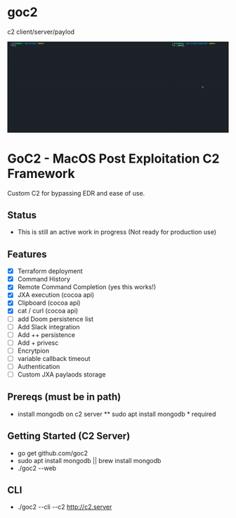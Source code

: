 # goc2
c2 client/server/paylod

![](https://github.com/grines/goc2/blob/main/goc2.gif)

# GoC2 - MacOS Post Exploitation C2 Framework

Custom C2 for bypassing EDR and ease of use.

## Status
- This is still an active work in progress (Not ready for production use)

## Features
- [x] Terraform deployment
- [X] Command History
- [X] Remote Command Completion (yes this works!)
- [X] JXA execution (cocoa api)
- [X] Clipboard (cocoa api)
- [X] cat / curl (cocoa api)
- [ ] add Doom persistence list
- [ ] Add Slack integration
- [ ] Add ++ persistence
- [ ] Add + privesc
- [ ] Encrytpion
- [ ] variable callback timeout
- [ ] Authentication
- [ ] Custom JXA paylaods storage

## Prereqs (must be in path)
- install mongodb on c2 server ** sudo apt install mongodb * required
 
## Getting Started (C2 Server)
- go get github.com/goc2
- sudo apt install mongodb || brew install mongodb
- ./goc2 --web

## CLI
- ./goc2 --cli --c2 http://c2.server 
